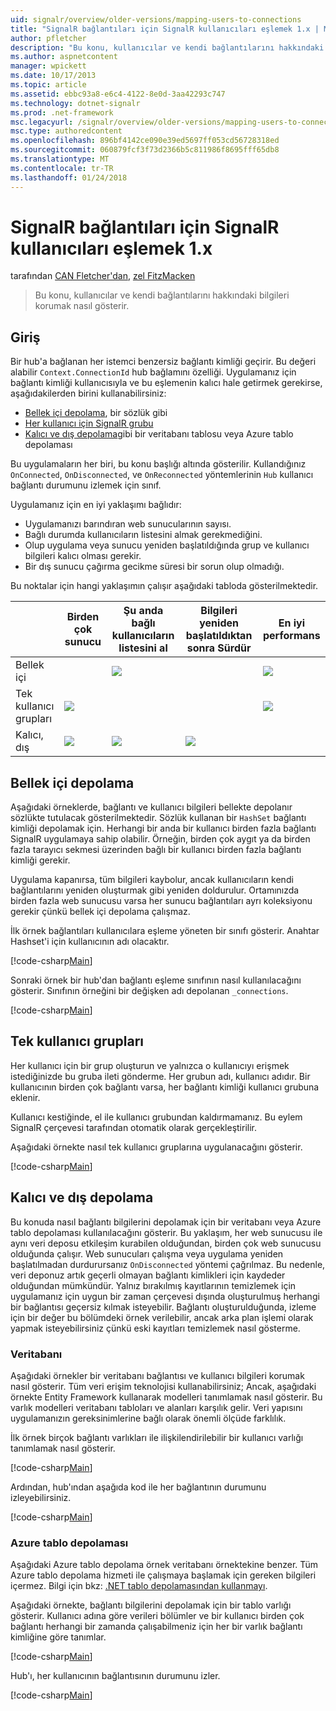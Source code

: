 ```yaml
---
uid: signalr/overview/older-versions/mapping-users-to-connections
title: "SignalR bağlantıları için SignalR kullanıcıları eşlemek 1.x | Microsoft Docs"
author: pfletcher
description: "Bu konu, kullanıcılar ve kendi bağlantılarını hakkındaki bilgileri korumak nasıl gösterir."
ms.author: aspnetcontent
manager: wpickett
ms.date: 10/17/2013
ms.topic: article
ms.assetid: ebbc93a8-e6c4-4122-8e0d-3aa42293c747
ms.technology: dotnet-signalr
ms.prod: .net-framework
msc.legacyurl: /signalr/overview/older-versions/mapping-users-to-connections
msc.type: authoredcontent
ms.openlocfilehash: 896bf4142ce090e39ed5697ff053cd56728318ed
ms.sourcegitcommit: 060879fcf3f73d2366b5c811986f8695fff65db8
ms.translationtype: MT
ms.contentlocale: tr-TR
ms.lasthandoff: 01/24/2018
---
```

<a name="mapping-signalr-users-to-connections-in-signalr-1x"></a>SignalR bağlantıları için SignalR kullanıcıları eşlemek 1.x
====================
tarafından [CAN Fletcher'dan](https://github.com/pfletcher), [zel FitzMacken](https://github.com/tfitzmac)

> Bu konu, kullanıcılar ve kendi bağlantılarını hakkındaki bilgileri korumak nasıl gösterir.


## <a name="introduction"></a>Giriş

Bir hub'a bağlanan her istemci benzersiz bağlantı kimliği geçirir. Bu değeri alabilir `Context.ConnectionId` hub bağlamını özelliği. Uygulamanız için bağlantı kimliği kullanıcısıyla ve bu eşlemenin kalıcı hale getirmek gerekirse, aşağıdakilerden birini kullanabilirsiniz:

- [Bellek içi depolama](#inmemory), bir sözlük gibi
- [Her kullanıcı için SignalR grubu](#groups)
- [Kalıcı ve dış depolama](#database)gibi bir veritabanı tablosu veya Azure tablo depolaması

Bu uygulamaların her biri, bu konu başlığı altında gösterilir. Kullandığınız `OnConnected`, `OnDisconnected`, ve `OnReconnected` yöntemlerinin `Hub` kullanıcı bağlantı durumunu izlemek için sınıf.

Uygulamanız için en iyi yaklaşımı bağlıdır:

- Uygulamanızı barındıran web sunucularının sayısı.
- Bağlı durumda kullanıcıların listesini almak gerekmediğini.
- Olup uygulama veya sunucu yeniden başlatıldığında grup ve kullanıcı bilgileri kalıcı olması gerekir.
- Bir dış sunucu çağırma gecikme süresi bir sorun olup olmadığı.

Bu noktalar için hangi yaklaşımın çalışır aşağıdaki tabloda gösterilmektedir.

|  | Birden çok sunucu | Şu anda bağlı kullanıcıların listesini al | Bilgileri yeniden başlatıldıktan sonra Sürdür | En iyi performans |
| --- | --- | --- | --- | --- |
| Bellek içi |  | ![](mapping-users-to-connections/_static/image1.png) |  | ![](mapping-users-to-connections/_static/image2.png) |
| Tek kullanıcı grupları | ![](mapping-users-to-connections/_static/image3.png) |  |  | ![](mapping-users-to-connections/_static/image4.png) |
| Kalıcı, dış | ![](mapping-users-to-connections/_static/image5.png) | ![](mapping-users-to-connections/_static/image6.png) | ![](mapping-users-to-connections/_static/image7.png) |  |

<a id="inmemory"></a>

## <a name="in-memory-storage"></a>Bellek içi depolama

Aşağıdaki örneklerde, bağlantı ve kullanıcı bilgileri bellekte depolanır sözlükte tutulacak gösterilmektedir. Sözlük kullanan bir `HashSet` bağlantı kimliği depolamak için. Herhangi bir anda bir kullanıcı birden fazla bağlantı SignalR uygulamaya sahip olabilir. Örneğin, birden çok aygıt ya da birden fazla tarayıcı sekmesi üzerinden bağlı bir kullanıcı birden fazla bağlantı kimliği gerekir.

Uygulama kapanırsa, tüm bilgileri kaybolur, ancak kullanıcıların kendi bağlantılarını yeniden oluşturmak gibi yeniden doldurulur. Ortamınızda birden fazla web sunucusu varsa her sunucu bağlantıları ayrı koleksiyonu gerekir çünkü bellek içi depolama çalışmaz.

İlk örnek bağlantıları kullanıcılara eşleme yöneten bir sınıfı gösterir. Anahtar Hashset'i için kullanıcının adı olacaktır.

[!code-csharp[Main](mapping-users-to-connections/samples/sample1.cs)]

Sonraki örnek bir hub'dan bağlantı eşleme sınıfının nasıl kullanılacağını gösterir. Sınıfının örneğini bir değişken adı depolanan `_connections`.

[!code-csharp[Main](mapping-users-to-connections/samples/sample2.cs)]

<a id="groups"></a>

## <a name="single-user-groups"></a>Tek kullanıcı grupları

Her kullanıcı için bir grup oluşturun ve yalnızca o kullanıcıyı erişmek istediğinizde bu gruba ileti gönderme. Her grubun adı, kullanıcı adıdır. Bir kullanıcının birden çok bağlantı varsa, her bağlantı kimliği kullanıcı grubuna eklenir.

Kullanıcı kestiğinde, el ile kullanıcı grubundan kaldırmamanız. Bu eylem SignalR çerçevesi tarafından otomatik olarak gerçekleştirilir.

Aşağıdaki örnekte nasıl tek kullanıcı gruplarına uygulanacağını gösterir.

[!code-csharp[Main](mapping-users-to-connections/samples/sample3.cs)]

<a id="database"></a>

## <a name="permanent-external-storage"></a>Kalıcı ve dış depolama

Bu konuda nasıl bağlantı bilgilerini depolamak için bir veritabanı veya Azure tablo depolaması kullanılacağını gösterir. Bu yaklaşım, her web sunucusu ile aynı veri deposu etkileşim kurabilen olduğundan, birden çok web sunucusu olduğunda çalışır. Web sunucuları çalışma veya uygulama yeniden başlatılmadan durdurursanız `OnDisconnected` yöntemi çağrılmaz. Bu nedenle, veri deponuz artık geçerli olmayan bağlantı kimlikleri için kaydeder olduğundan mümkündür. Yalnız bırakılmış kayıtlarının temizlemek için uygulamanız için uygun bir zaman çerçevesi dışında oluşturulmuş herhangi bir bağlantısı geçersiz kılmak isteyebilir. Bağlantı oluşturulduğunda, izleme için bir değer bu bölümdeki örnek verilebilir, ancak arka plan işlemi olarak yapmak isteyebilirsiniz çünkü eski kayıtları temizlemek nasıl gösterme.

### <a name="database"></a>Veritabanı

Aşağıdaki örnekler bir veritabanı bağlantısı ve kullanıcı bilgileri korumak nasıl gösterir. Tüm veri erişim teknolojisi kullanabilirsiniz; Ancak, aşağıdaki örnekte Entity Framework kullanarak modelleri tanımlamak nasıl gösterir. Bu varlık modelleri veritabanı tabloları ve alanları karşılık gelir. Veri yapısını uygulamanızın gereksinimlerine bağlı olarak önemli ölçüde farklılık.

İlk örnek birçok bağlantı varlıkları ile ilişkilendirilebilir bir kullanıcı varlığı tanımlamak nasıl gösterir.

[!code-csharp[Main](mapping-users-to-connections/samples/sample4.cs)]

Ardından, hub'ından aşağıda kod ile her bağlantının durumunu izleyebilirsiniz.

[!code-csharp[Main](mapping-users-to-connections/samples/sample5.cs)]

### <a name="azure-table-storage"></a>Azure tablo depolaması

Aşağıdaki Azure tablo depolama örnek veritabanı örnektekine benzer. Tüm Azure tablo depolama hizmeti ile çalışmaya başlamak için gereken bilgileri içermez. Bilgi için bkz: [.NET tablo depolamasından kullanmayı](https://azure.microsoft.com/documentation/articles/storage-dotnet-how-to-use-tables/).

Aşağıdaki örnekte, bağlantı bilgilerini depolamak için bir tablo varlığı gösterir. Kullanıcı adına göre verileri bölümler ve bir kullanıcı birden çok bağlantı herhangi bir zamanda çalışabilmeniz için her bir varlık bağlantı kimliğine göre tanımlar.

[!code-csharp[Main](mapping-users-to-connections/samples/sample6.cs)]

Hub'ı, her kullanıcının bağlantısının durumunu izler.

[!code-csharp[Main](mapping-users-to-connections/samples/sample7.cs)]
